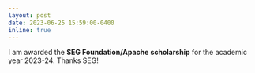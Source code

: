 ```yaml
---
layout: post
date: 2023-06-25 15:59:00-0400
inline: true
---
```


I am awarded the **SEG Foundation/Apache scholarship** for the academic year 2023-24. Thanks SEG!
